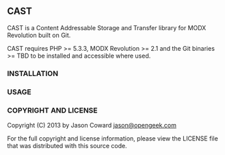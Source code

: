 ## CAST

CAST is a Content Addressable Storage and Transfer library for MODX Revolution built on Git.

CAST requires PHP >= 5.3.3, MODX Revolution >= 2.1 and the Git binaries >= TBD to be installed and accessible where used.


### INSTALLATION


### USAGE


### COPYRIGHT AND LICENSE

Copyright (C) 2013 by Jason Coward <jason@opengeek.com>

For the full copyright and license information, please view the LICENSE file that was distributed with this source code.
